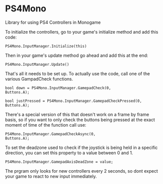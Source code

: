 # PS4Mono
Library for using PS4 Controllers in Monogame

To initialize the controllers, go to your game's initialize method and add this code:

<code>PS4Mono.InputManager.Initialize(this)</code>

Then in your game's update method go ahead and add this at the end:

<code>PS4Mono.InputManager.Update()</code>

That's all it needs to be set up. To actually use the code, call one of the various GampadCheck functions.

<code>bool down = PS4Mono.InputManager.GamepadCheck(0, Buttons.A);</code>

<code>bool justPressed = PS4Mono.InputManager.GamepadCheckPressed(0, Buttons.A);</code>

There's a special version of this that doesn't work on a frame by frame basis, so if you want to only 
check the buttons being pressed at the exact moment of time of the function call use:

<code>PS4Mono.InputManager.GamepadCheckAsync(0, Buttons.A);</code>

To set the deadzone used to check if the joystick is being held in a specific direction,
you can set this property to a value between 0 and 1.

<code>PS4Mono.InputManager.GamepadAxisDeadZone = value;</code>

The prgram only looks for new controllers every 2 seconds, so dont expect your game to react to new input immediately.
